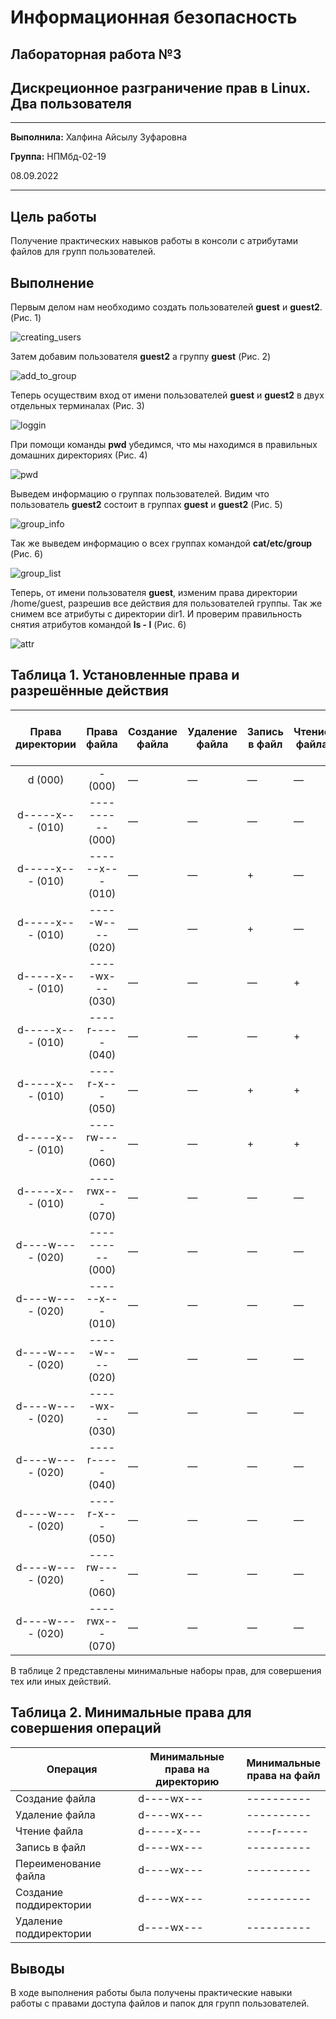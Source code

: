 # Информационная безопасность

## Лабораторная работа №3

## Дискреционное разграничение прав в Linux. Два пользователя


---
**Выполнила:** Халфина Айсылу Зуфаровна

**Группа:** НПМбд-02-19

08.09.2022

---

## Цель работы

Получение практических навыков работы в консоли с атрибутами файлов для групп пользователей.

## Выполнение

Первым делом нам необходимо создать пользователей **guest** и **guest2**. (Рис. 1)

![creating_users](1_creating_users.png "Рис. 1: Создание пользователей")

Затем добавим пользователя **guest2** а группу **guest** (Рис. 2)

![add_to_group](2_add_to_group.png "Рис. 2: Добавление пользователя guest2 в группу guest")

Теперь осуществим вход от имени пользователей **guest** и **guest2** в двух отдельных терминалах (Рис. 3)

![loggin](3_loggin.png "Рис. 3: Вход каждым пользователем в двух отдельных окнах терминала")

При помощи команды **pwd** убедимся, что мы находимся в правильных домашних директориях (Рис. 4)

![pwd](4_pwd.png "Рис. 4: Проверка домашних директорий с приглашениями командой строки")

Выведем информацию о группах пользователей. Видим что пользователь **guest2** состоит в группах **guest** и **guest2** 
(Рис. 5)

![group_info](5_group_info.png "Рис. 5: Просмотр информации о группах")

Так же выведем информацию о всех группах командой **cat/etc/group** (Рис. 6)

![group_list](6_group_list.png "Рис. 6: Группы системы")

Теперь, от имени пользователя **guest**, изменим права директории /home/guest, разрешив все действия для 
пользователей группы. Так же снимем все атрибуты с директории dir1. И проверим правильность снятия атрибутов 
командой **ls - l** (Рис. 6)

![attr](7_attr.png "Рис. 7: Корректировка атрибутов")



## Таблица 1. Установленные права и разрешённые действия

| Права<br/>директории | Права<br/>файла  | Создание<br/>файла | Удаление<br/>файла | Запись<br/>в файл | Чтение<br/>файла | Смена<br/>директории | Просмотр<br/>файлов<br/>в директории | Переименование<br/>файла | Смена<br/>атрибутов<br/>файла |
|:--------------------:|:----------------:|--------------------|--------------------|-------------------|------------------|----------------------|--------------------------------------|--------------------------|-------------------------------|
|       d (000)        |      -(000)      | —                  | —                  | —                 | —                | +                    | —                                    | —                        | —                             |
|   d-----x--- (010)   | ---------- (000) | —                  | —                  | —                 | —                | +                    | —                                    | —                        | —                             |
|   d-----x--- (010)   | ------x--- (010) | —                  | —                  | +                 | —                | +                    | —                                    | —                        | —                             |
|   d-----x--- (010)   | -----w---- (020) | —                  | —                  | +                 | —                | +                    | —                                    | —                        | —                             |
|   d-----x--- (010)   | -----wx--- (030) | —                  | —                  | —                 | +                | +                    | —                                    | —                        | —                             |
|   d-----x--- (010)   | ----r----- (040) | —                  | —                  | —                 | +                | +                    | —                                    | —                        | —                             |
|   d-----x--- (010)   | ----r-x--- (050) | —                  | —                  | +                 | +                | +                    | —                                    | —                        | —                             |
|   d-----x--- (010)   | ----rw---- (060) | —                  | —                  | +                 | +                | +                    | —                                    | —                        | —                             |
|   d-----x--- (010)   | ----rwx--- (070) | —                  | —                  | —                 | —                | +                    | —                                    | —                        | —                             |
|   d----w---- (020)   | ---------- (000) | —                  | —                  | —                 | —                | —                    | —                                    | —                        | —                             |
|   d----w---- (020)   | ------x--- (010) | —                  | —                  | —                 | —                | —                    | —                                    | —                        | —                             |
|   d----w---- (020)   | -----w---- (020) | —                  | —                  | —                 | —                | —                    | —                                    | —                        | —                             |
|   d----w---- (020)   | -----wx--- (030) | —                  | —                  | —                 | —                | —                    | —                                    | —                        | —                             |
|   d----w---- (020)   | ----r----- (040) | —                  | —                  | —                 | —                | —                    | —                                    | —                        | —                             |
|   d----w---- (020)   | ----r-x--- (050) | —                  | —                  | —                 | —                | —                    | —                                    | —                        | —                             |
|   d----w---- (020)   | ----rw---- (060) | —                  | —                  | —                 | —                | —                    | —                                    | —                        | —                             |
|   d----w---- (020)   | ----rwx--- (070) | —                  | —                  | —                 | —                | —                    | —                                    | —                        | —                             |

В таблице 2 представлены минимальные наборы прав, для совершения тех или иных действий.

## Таблица 2. Минимальные права для совершения операций

| Операция               | Минимальные<br/>права на директорию | Минимальные<br/>права на файл |
|------------------------|-------------------------------------|-------------------------------|
| Создание файла         | d----wx---                          | ----------                    |
| Удаление файла         | d----wx---                          | ----------                    |
| Чтение файла           | d-----x---                          | ----r-----                    |
| Запись в файл          | d----wx---                          | ----------                    |
| Переименование файла   | d----wx---                          | ----------                    |
| Создание поддиректории | d----wx---                          | ----------                    |
| Удаление поддиректории | d----wx---                          | ----------                    |

## Выводы

В ходе выполнения работы была получены практические навыки работы с правами доступа файлов и папок для групп 
пользователей.
